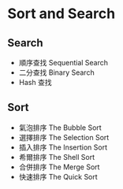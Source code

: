 # Sort and Search

## Search
* 順序查找 Sequential Search
* 二分查找 Binary Search
* Hash 查找

## Sort
* 氣泡排序 The Bubble Sort
* 選擇排序 The Selection Sort
* 插入排序 The Insertion Sort
* 希爾排序 The Shell Sort
* 合併排序 The Merge Sort
* 快速排序 The Quick Sort